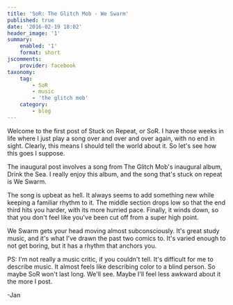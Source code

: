 ```yaml
---
title: 'SoR: The Glitch Mob - We Swarm'
published: true
date: '2016-02-19 18:02'
header_image: '1'
summary:
    enabled: '1'
    format: short
jscomments:
    provider: facebook
taxonomy:
    tag:
        - SoR
        - music
        - 'the glitch mob'
    category:
        - blog
---
```


Welcome to the first post of Stuck on Repeat, or SoR. I have those weeks in life where I just play a song over and over and over again, with no end in sight. Clearly, this means I should tell the world about it. So let's see how this goes I suppose. 

The inaugural post involves a song from The Glitch Mob's inaugural album, Drink the Sea. I really enjoy this album, and the song that's stuck on repeat is We Swarm. 

The song is upbeat as hell. It always seems to add something new while keeping a familiar rhythm to it. The middle section drops low so that the end third hits you harder, with its more hurried pace. Finally, it winds down, so that you don't feel like you've been cut off from a super high point.

We Swarm gets your head moving almost subconsciously. It's great study music, and it's what I've drawn the past two comics to. It's varied enough to not get boring, but it has a rhythm that anchors you. 

PS: I'm not really a music critic, if you couldn't tell. It's difficult for me to describe music. It almost feels like describing color to a blind person. So maybe SoR won't last long. We'll see. Maybe I'll feel less awkward about it the more I post. 

-Jan